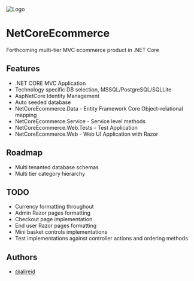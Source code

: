 ![Logo](https://i.ibb.co/bbDVJsV/logo.png)

# NetCoreEcommerce
Forthcoming multi-tier MVC ecommerce product in .NET Core

## Features
- .NET CORE MVC Application
- Technology specific DB selection, MSSQL/PostgreSQL/SQLLite
- AspNetCore Identity Management
- Auto seeded database
- NetCoreEcommerce.Data - Entity Framework Core Object–relational mapping 
- NetCoreEcommerce.Service - Service level methods
- NetCoreEcommerce.Web.Tests - Test Application
- NetCoreEcommerce.Web - Web UI Application with Razor

## Roadmap
- Multi tenanted database schemas
- Multi tier category hierarchy

## TODO
- Currency formatting throughout
- Admin Razor pages formatting
- Checkout page implementation 
- End user Razor pages formatting
- Mini basket controls implementations
- Test implementations against controller actions and ordering methods


## Authors
- [@alireid](https://www.alasdairreid.com)